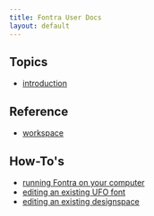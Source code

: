 ```yaml
---
title: Fontra User Docs
layout: default
---
```



Topics
------

- [introduction](introduction)


Reference
---------

- [workspace](workspace)


How-To's
--------

- [running Fontra on your computer](#)
- [editing an existing UFO font](#)
- [editing an existing designspace](#)

